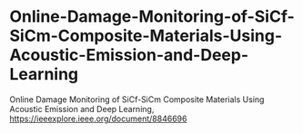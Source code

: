 # Online-Damage-Monitoring-of-SiCf-SiCm-Composite-Materials-Using-Acoustic-Emission-and-Deep-Learning
Online Damage Monitoring of SiCf-SiCm Composite Materials Using Acoustic Emission and Deep Learning, https://ieeexplore.ieee.org/document/8846696
